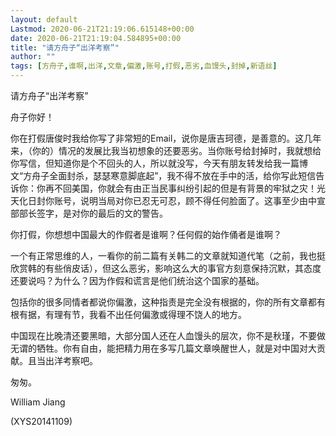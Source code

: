 ```yaml
---
layout: default
Lastmod: 2020-06-21T21:19:06.615148+00:00
date: 2020-06-21T21:19:04.584895+00:00
title: "请方舟子“出洋考察”"
author: ""
tags: [方舟子,谁啊,出洋,文章,偏激,账号,打假,恶劣,血馒头,封掉,新语丝]
---
```


请方舟子“出洋考察”

舟子你好！

你在打假唐俊时我给你写了非常短的Email，说你是唐吉珂德，是善意的。这几年来，（你的）情况的发展比我当初想象的还要恶劣。当你账号给封掉时，我就想给你写信，但知道你是个不回头的人，所以就没写，今天有朋友转发给我一篇博文“方舟子全面封杀，瑟瑟寒意脚底起”，我不得不放在手中的活，给你写此短信告诉你：你再不回美国，你就会有由正当民事纠纷引起的但是有背景的牢狱之灾！光天化日封你账号，说明当局对你已忍无可忍，顾不得任何脸面了。这事至少由中宣部部长签字，是对你的最后的文的警告。

你打假，你想想中国最大的作假者是谁啊？任何假的始作俑者是谁啊？

一个有正常思维的人，一看你的前二篇有关韩二的文章就知道代笔（之前，我也挺欣赏韩的有些俏皮话），但这么恶劣，影响这么大的事官方刻意保持沉默，其态度还要说吗？为什么？因为作假和谎言是他们统治这个国家的基础。

包括你的很多同情者都说你偏激，这种指责是完全没有根据的，你的所有文章都有根有据，有理有节，我看不出任何偏激或得理不饶人的地方。

中国现在比晚清还要黑暗，大部分国人还在人血馒头的层次，你不是秋瑾，不要做无谓的牺牲。你有自由，能把精力用在多写几篇文章唤醒世人，就是对中国对大贡献。且当出洋考察吧。

匆匆。

William Jiang

(XYS20141109)

